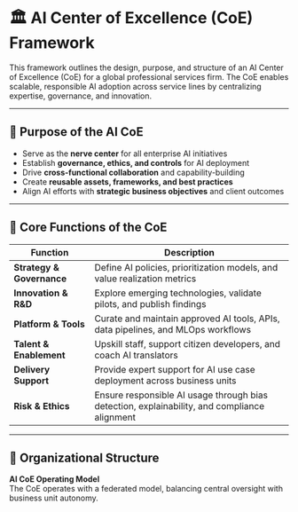 # 🏛️ AI Center of Excellence (CoE) Framework

This framework outlines the design, purpose, and structure of an AI Center of Excellence (CoE) for a global professional services firm. The CoE enables scalable, responsible AI adoption across service lines by centralizing expertise, governance, and innovation.

---

## 🎯 Purpose of the AI CoE

- Serve as the **nerve center** for all enterprise AI initiatives
- Establish **governance, ethics, and controls** for AI deployment
- Drive **cross-functional collaboration** and capability-building
- Create **reusable assets, frameworks, and best practices**
- Align AI efforts with **strategic business objectives** and client outcomes

---

## 🧩 Core Functions of the CoE

| Function                | Description |
|------------------------|-------------|
| **Strategy & Governance**  | Define AI policies, prioritization models, and value realization metrics |
| **Innovation & R&D**       | Explore emerging technologies, validate pilots, and publish findings |
| **Platform & Tools**       | Curate and maintain approved AI tools, APIs, data pipelines, and MLOps workflows |
| **Talent & Enablement**    | Upskill staff, support citizen developers, and coach AI translators |
| **Delivery Support**       | Provide expert support for AI use case deployment across business units |
| **Risk & Ethics**          | Ensure responsible AI usage through bias detection, explainability, and compliance alignment |

---

## 🧱 Organizational Structure

**AI CoE Operating Model**  
The CoE operates with a federated model, balancing central oversight with business unit autonomy.

